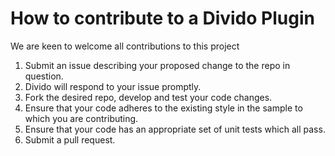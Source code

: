 # How to contribute to a Divido Plugin

We are keen to welcome all contributions to this project

1. Submit an issue describing your proposed change to the repo in question.
2. Divido will respond to your issue promptly.
3. Fork the desired repo, develop and test your code changes.
4. Ensure that your code adheres to the existing style in the sample to which you are contributing.
5. Ensure that your code has an appropriate set of unit tests which all pass.
6. Submit a pull request.